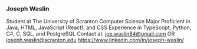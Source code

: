 ### Joseph Waslin
Student at The University of Scranton
Computer Science Major
Proficient in Java, HTML, JavaScript (React), and CSS
Experience in TypeScript, Python, C#, C, SQL, and PostgreSQL
Contact at: joe.waslin84@gmail.com OR joseph.waslin@scranton.edu
https://www.linkedin.com/in/joseph-waslin/

